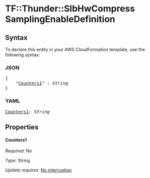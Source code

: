 # TF::Thunder::SlbHwCompress SamplingEnableDefinition

## Syntax

To declare this entity in your AWS CloudFormation template, use the following syntax:

### JSON

<pre>
{
    "<a href="#counters1" title="Counters1">Counters1</a>" : <i>String</i>
}
</pre>

### YAML

<pre>
<a href="#counters1" title="Counters1">Counters1</a>: <i>String</i>
</pre>

## Properties

#### Counters1

_Required_: No

_Type_: String

_Update requires_: [No interruption](https://docs.aws.amazon.com/AWSCloudFormation/latest/UserGuide/using-cfn-updating-stacks-update-behaviors.html#update-no-interrupt)

